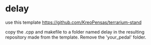 # delay

use this template
https://github.com/KreoPensas/terrarium-stand

copy the .cpp and makefile to a folder named delay in the resulting repository made from the template. Remove the 'your_pedal' folder.

